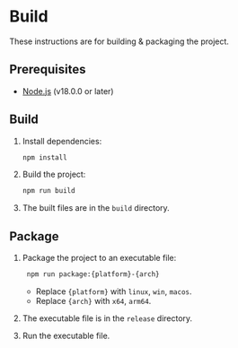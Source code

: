 # Build

These instructions are for building & packaging the project.

## Prerequisites

- [Node.js](https://nodejs.org/en/) (v18.0.0 or later)

## Build

1. Install dependencies:

   ```sh
   npm install
   ```

2. Build the project:

   ```sh
   npm run build
   ```

3. The built files are in the `build` directory.

## Package

1. Package the project to an executable file:

   ```sh
    npm run package:{platform}-{arch}
   ```

   - Replace `{platform}` with `linux`, `win`, `macos`.
   - Replace `{arch}` with `x64`, `arm64`.

2. The executable file is in the `release` directory.

3. Run the executable file.
